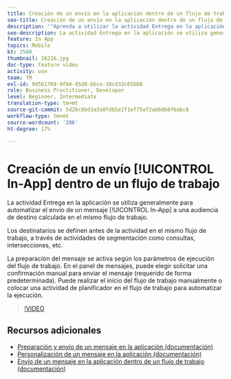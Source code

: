 ```yaml
---
title: Creación de un envío en la aplicación dentro de un flujo de trabajo
seo-title: Creación de un envío en la aplicación dentro de un flujo de trabajo
description: '"Aprenda a utilizar la actividad Entrega en la aplicación para automatizar el envío de un mensaje en la aplicación a una audiencia de destino calculada en un flujo de trabajo".'
seo-description: La actividad Entrega en la aplicación se utiliza generalmente para automatizar el envío de un mensaje en la aplicación a una audiencia de destino calculada en el mismo flujo de trabajo.
feature: In App
topics: Mobile
kt: 2500
thumbnail: 26226.jpg
doc-type: feature video
activity: use
team: TM
exl-id: 9d5b1769-9f04-45d0-bbce-38cd33c65bb0
role: Business Practitioner, Developer
level: Beginner, Intermediate
translation-type: tm+mt
source-git-commit: 5d2bc8bd3a3a0fdb5e2f1ef75af2ab60b8f6abc8
workflow-type: tm+mt
source-wordcount: '206'
ht-degree: 17%

---
```


# Creación de un envío [!UICONTROL In-App] dentro de un flujo de trabajo

La actividad Entrega en la aplicación se utiliza generalmente para automatizar el envío de un mensaje [!UICONTROL In-App] a una audiencia de destino calculada en el mismo flujo de trabajo.

Los destinatarios se definen antes de la actividad en el mismo flujo de trabajo, a través de actividades de segmentación como consultas, intersecciones, etc.

La preparación del mensaje se activa según los parámetros de ejecución del flujo de trabajo. En el panel de mensajes, puede elegir solicitar una confirmación manual para enviar el mensaje (requerido de forma predeterminada). Puede realizar el inicio del flujo de trabajo manualmente o colocar una actividad de planificador en el flujo de trabajo para automatizar la ejecución.

>[!VIDEO](https://video.tv.adobe.com/v/26226?quality=12)

## Recursos adicionales

* [Preparación y envío de un mensaje en la aplicación (documentación)](https://docs.adobe.com/content/help/en/campaign-standard/using/communication-channels/in-app-messaging/preparing-and-sending-an-in-app-message.html)
* [Personalización de un mensaje en la aplicación (documentación)](https://docs.adobe.com/content/help/en/campaign-standard/using/communication-channels/in-app-messaging/customizing-an-in-app-message.html)
* [Envío de un mensaje en la aplicación dentro de un flujo de trabajo (documentación)](https://docs.adobe.com/content/help/en/campaign-standard/using/managing-processes-and-data/channel-activities/in-app-delivery.html)
